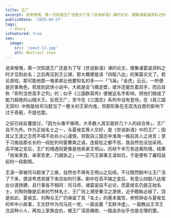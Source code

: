 ```yaml
---
title: 王广
excerpt: 说来惭愧，第一次知道王广还是为了写《世说新语》课的论文，搜集诸葛诞资料之时才见到此名；之后再见到王公渊，那大概便是读「四聪八达」的某篇论文了。
publishDate: '2025-04-27'
tags:
  - diary
isFeatured: true
seo:
  image:
    src: '/post-13.jpg'
    alt: Abstract snow
---
```


说来惭愧，第一次知道王广还是为了写《世说新语》课的论文，搜集诸葛诞资料之时才见到此名；之后再见到王公渊，那大概便是读「四聪八达」的某篇论文了。若论游戏，那可能他那一堆弟弟比他要知名的多——「飞枭」「金虎」云云，一听便是厉害角色，若放到武侠小说中，大抵是会飞檐走壁，或许还能负着双手，而后自称「忝列当世高手之列」的；似乎《三国群英传》便被这名字影响，把他们做成了能力超绝的山贼大王。反观王广，至今在《三国志》系列中没有登场，在《真三国无双6》中倒是给司马懿当了一整关的王家内鬼，但那形象在无双洗白晋的影响下过于奇葩，不提也罢。

之前已经反覆提过，「因为头像不够用，大多数人其实是好几个人的综合体」，王广自不为外。作为正始名士之一，与夏侯玄等人交好，是《世说新语》中的王广；因其父王淩之志而不得不处处小心谨慎，则取自三国志中淮南一叛前其人之进言；至于习凿齿那长长的一段批判何晏曹爽之语，连裴松之都不信，我自然也没加采用。高平陵之变后，王广的境遇则更像是他弟弟王明山，历经千辛万苦逃离险境，结果「投亲家食，亲家告吏，乃就执之」——正巧王昶事王淩如兄，于是便有了襄阳战前的一段剧情。

王淩一家被司马懿诛了三族，自然也不再有王明山之后续。不过既然剧中让王广活了下来，便该考虑其接下来应如何行事。剧中在高平陵之变后，有意让四聪八达彼此分道扬镳，且行事各不相同：司马师、诸葛诞自不必论，而夏侯玄仍是正始名士，刘陶则像是后来的竹林名士，王广则上溯至秦汉之游侠，近乎睚眦必报了。饶是如此，夏侯玄、刘陶与王广仍保留了其「名士」的基本属性，参照钟会与夏侯玄的牢中小故事，王文舒作为司马氏一党，一面说着「玄默冲虚」，一面教出王浑王沈这种小人，再加上家族血仇，被王广深恶痛绝、一路追杀似乎也是合理的罢。
